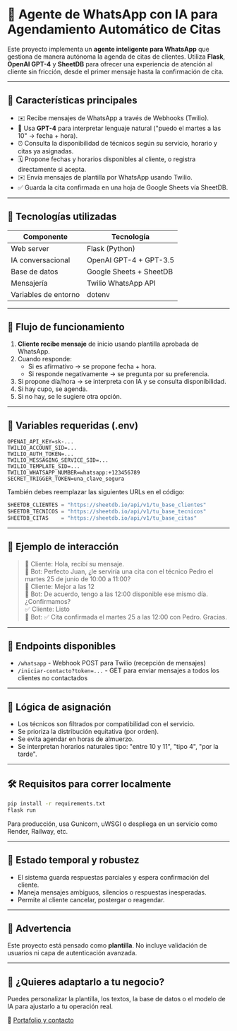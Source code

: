 # 🤖 Agente de WhatsApp con IA para Agendamiento Automático de Citas

Este proyecto implementa un **agente inteligente para WhatsApp** que gestiona de manera autónoma la agenda de citas de clientes. Utiliza **Flask**, **OpenAI GPT-4** y **SheetDB** para ofrecer una experiencia de atención al cliente sin fricción, desde el primer mensaje hasta la confirmación de cita.

---

## 🚀 Características principales

- ✉️ Recibe mensajes de WhatsApp a través de Webhooks (Twilio).
- 🧠 Usa **GPT-4** para interpretar lenguaje natural ("puedo el martes a las 10" → fecha + hora).
- ⏰ Consulta la disponibilidad de técnicos según su servicio, horario y citas ya asignadas.
- 🗓️ Propone fechas y horarios disponibles al cliente, o registra directamente si acepta.
- ✉️ Envía mensajes de plantilla por WhatsApp usando Twilio.
- ✅ Guarda la cita confirmada en una hoja de Google Sheets vía SheetDB.

---

## 📂 Tecnologías utilizadas

| Componente           | Tecnología            |
|---------------------|------------------------|
| Web server           | Flask (Python)         |
| IA conversacional    | OpenAI GPT-4 + GPT-3.5 |
| Base de datos        | Google Sheets + SheetDB|
| Mensajería           | Twilio WhatsApp API    |
| Variables de entorno | dotenv                 |

---

## 📅 Flujo de funcionamiento

1. **Cliente recibe mensaje** de inicio usando plantilla aprobada de WhatsApp.
2. Cuando responde:
   - Si es afirmativo → se propone fecha + hora.
   - Si responde negativamente → se pregunta por su preferencia.
3. Si propone día/hora → se interpreta con IA y se consulta disponibilidad.
4. Si hay cupo, se agenda.
5. Si no hay, se le sugiere otra opción.

---

## 🔧 Variables requeridas (.env)

```env
OPENAI_API_KEY=sk-...
TWILIO_ACCOUNT_SID=...
TWILIO_AUTH_TOKEN=...
TWILIO_MESSAGING_SERVICE_SID=...
TWILIO_TEMPLATE_SID=...
TWILIO_WHATSAPP_NUMBER=whatsapp:+123456789
SECRET_TRIGGER_TOKEN=una_clave_segura
```

También debes reemplazar las siguientes URLs en el código:

```python
SHEETDB_CLIENTES = "https://sheetdb.io/api/v1/tu_base_clientes"
SHEETDB_TECNICOS = "https://sheetdb.io/api/v1/tu_base_tecnicos"
SHEETDB_CITAS    = "https://sheetdb.io/api/v1/tu_base_citas"
```

---

## 📝 Ejemplo de interacción

> 📨 Cliente: Hola, recibí su mensaje.  
> 🧳 Bot: Perfecto Juan, ¿le serviría una cita con el técnico Pedro el martes 25 de junio de 10:00 a 11:00?  
> 📨 Cliente: Mejor a las 12  
> 🧳 Bot: De acuerdo, tengo a las 12:00 disponible ese mismo día. ¿Confirmamos?  
> ✅ Cliente: Listo  
> 🧳 Bot: ✅ Cita confirmada el martes 25 a las 12:00 con Pedro. Gracias.

---

## 🔐 Endpoints disponibles

- `/whatsapp` - Webhook POST para Twilio (recepción de mensajes)
- `/iniciar-contacto?token=...` - GET para enviar mensajes a todos los clientes no contactados

---

## 📆 Lógica de asignación
- Los técnicos son filtrados por compatibilidad con el servicio.
- Se prioriza la distribución equitativa (por orden).
- Se evita agendar en horas de almuerzo.
- Se interpretan horarios naturales tipo: "entre 10 y 11", "tipo 4", "por la tarde".

---

## 🛠️ Requisitos para correr localmente

```bash
pip install -r requirements.txt
flask run
```

Para producción, usa Gunicorn, uWSGI o despliega en un servicio como Render, Railway, etc.

---

## 📅 Estado temporal y robustez
- El sistema guarda respuestas parciales y espera confirmación del cliente.
- Maneja mensajes ambiguos, silencios o respuestas inesperadas.
- Permite al cliente cancelar, postergar o reagendar.

---

## 🚫 Advertencia
Este proyecto está pensado como **plantilla**. No incluye validación de usuarios ni capa de autenticación avanzada.

---

## 🚀 ¿Quieres adaptarlo a tu negocio?
Puedes personalizar la plantilla, los textos, la base de datos o el modelo de IA para ajustarlo a tu operación real.

🔗 [Portafolio y contacto](https://federicogzc.github.io)
